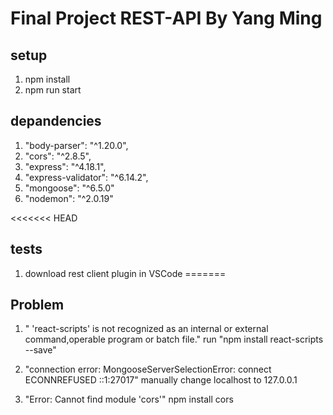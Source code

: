 # Final Project REST-API By Yang Ming

## setup
1. npm install
2. npm run start

## depandencies
1. "body-parser": "^1.20.0",
2. "cors": "^2.8.5",
3. "express": "^4.18.1",
4. "express-validator": "^6.14.2",
5. "mongoose": "^6.5.0"
6. "nodemon": "^2.0.19"

<<<<<<< HEAD
## tests
1. download rest client plugin in VSCode
=======

## Problem
1. " 'react-scripts' is not recognized as an internal or external command,operable program or batch file."
    run "npm install react-scripts --save"
    
2. "connection error: MongooseServerSelectionError: connect ECONNREFUSED ::1:27017"
    manually change localhost to 127.0.0.1

3. "Error: Cannot find module 'cors'"
    npm install cors
